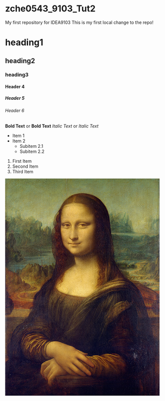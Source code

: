 # zche0543_9103_Tut2

My first repository for IDEA9103
This is my first local change to the repo!
# heading1
## heading2
### heading3
#### Header 4
##### Header 5
###### Header 6

**Bold Text** or __Bold Text__
*Italic Text* or _Italic Text_

- Item 1
- Item 2
  - Subitem 2.1
  - Subitem 2.2

1. First Item
2. Second Item
3. Third Item

![An image of the Mona Lisa](images/Mona_Lisa_by_Leonardo_da_Vinci_500_x_700.jpg)